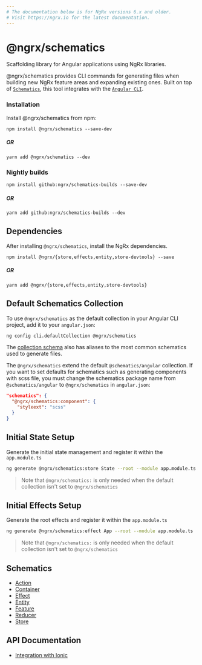 ```yaml
---
# The documentation below is for NgRx versions 6.x and older.
# Visit https://ngrx.io for the latest documentation.
---
```


# @ngrx/schematics

Scaffolding library for Angular applications using NgRx libraries.

@ngrx/schematics provides CLI commands for generating files when building new NgRx feature areas and expanding existing ones. Built on top of [`Schematics`](https://blog.angular.io/schematics-an-introduction-dc1dfbc2a2b2), this tool integrates with the [`Angular CLI`](https://cli.angular.io/).

### Installation

Install @ngrx/schematics from npm:

`npm install @ngrx/schematics --save-dev`

##### OR

`yarn add @ngrx/schematics --dev`

### Nightly builds

`npm install github:ngrx/schematics-builds --save-dev`

##### OR

`yarn add github:ngrx/schematics-builds --dev`

## Dependencies

After installing `@ngrx/schematics`, install the NgRx dependencies.

`npm install @ngrx/{store,effects,entity,store-devtools} --save`

##### OR

`yarn add @ngrx/{store,effects,entity,store-devtools}`

## Default Schematics Collection

To use `@ngrx/schematics` as the default collection in your Angular CLI project,
add it to your `angular.json`:

```sh
ng config cli.defaultCollection @ngrx/schematics
```

The [collection schema](../../modules/schematics/collection.json) also has aliases to the most common schematics used to generate files.

The `@ngrx/schematics` extend the default `@schematics/angular` collection. If you want to set defaults for schematics such as generating components with scss file, you must change the schematics package name from `@schematics/angular` to `@ngrx/schematics` in `angular.json`:

```json
"schematics": {
  "@ngrx/schematics:component": {
    "styleext": "scss"
  }
}
```

## Initial State Setup

Generate the initial state management and register it within the `app.module.ts`

```sh
ng generate @ngrx/schematics:store State --root --module app.module.ts
```

> Note that `@ngrx/schematics:` is only needed when the default collection isn't set to `@ngrx/schematics`

## Initial Effects Setup

Generate the root effects and register it within the `app.module.ts`

```sh
ng generate @ngrx/schematics:effect App --root --module app.module.ts
```

> Note that `@ngrx/schematics:` is only needed when the default collection isn't set to `@ngrx/schematics`

## Schematics

- [Action](action.md)
- [Container](container.md)
- [Effect](effect.md)
- [Entity](entity.md)
- [Feature](feature.md)
- [Reducer](reducer.md)
- [Store](store.md)

## API Documentation

- [Integration with Ionic](ionic.md)
